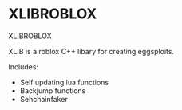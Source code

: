 # XLIBROBLOX
XLIBROBLOX

XLIB is a roblox C++ libary for creating eggsploits.

Includes:
+ Self updating lua functions
+ Backjump functions
+ Sehchainfaker

